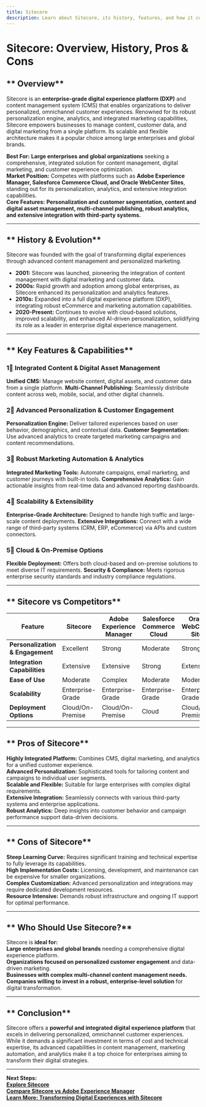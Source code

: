 ```yaml
---
title: Sitecore
description: Learn about Sitecore, its history, features, and how it compares to other enterprise digital experience platforms.
---
```


# **Sitecore: Overview, History, Pros & Cons**

## ** Overview**  
Sitecore is an **enterprise-grade digital experience platform (DXP)** and content management system (CMS) that enables organizations to deliver personalized, omnichannel customer experiences. Renowned for its robust personalization engine, analytics, and integrated marketing capabilities, Sitecore empowers businesses to manage content, customer data, and digital marketing from a single platform. Its scalable and flexible architecture makes it a popular choice among large enterprises and global brands.

 **Best For:** **Large enterprises and global organizations** seeking a comprehensive, integrated solution for content management, digital marketing, and customer experience optimization.  
 **Market Position:** Competes with platforms such as **Adobe Experience Manager, Salesforce Commerce Cloud, and Oracle WebCenter Sites**, standing out for its personalization, analytics, and extensive integration capabilities.  
 **Core Features:** **Personalization and customer segmentation, content and digital asset management, multi-channel publishing, robust analytics, and extensive integration with third-party systems.**

---

## ** History & Evolution**  
Sitecore was founded with the goal of transforming digital experiences through advanced content management and personalized marketing.

- **2001:** Sitecore was launched, pioneering the integration of content management with digital marketing and customer data.  
- **2000s:** Rapid growth and adoption among global enterprises, as Sitecore enhanced its personalization and analytics features.  
- **2010s:** Expanded into a full digital experience platform (DXP), integrating robust eCommerce and marketing automation capabilities.
- **2020-Present:** Continues to evolve with cloud-based solutions, improved scalability, and enhanced AI-driven personalization, solidifying its role as a leader in enterprise digital experience management.

---

## ** Key Features & Capabilities**

### **1⃣ Integrated Content & Digital Asset Management**
 **Unified CMS:** Manage website content, digital assets, and customer data from a single platform.
 **Multi-Channel Publishing:** Seamlessly distribute content across web, mobile, social, and other digital channels.

### **2⃣ Advanced Personalization & Customer Engagement**
 **Personalization Engine:** Deliver tailored experiences based on user behavior, demographics, and contextual data.
 **Customer Segmentation:** Use advanced analytics to create targeted marketing campaigns and content recommendations.

### **3⃣ Robust Marketing Automation & Analytics**
 **Integrated Marketing Tools:** Automate campaigns, email marketing, and customer journeys with built-in tools.
 **Comprehensive Analytics:** Gain actionable insights from real-time data and advanced reporting dashboards.

### **4⃣ Scalability & Extensibility**
 **Enterprise-Grade Architecture:** Designed to handle high traffic and large-scale content deployments.
 **Extensive Integrations:** Connect with a wide range of third-party systems (CRM, ERP, eCommerce) via APIs and custom connectors.

### **5⃣ Cloud & On-Premise Options**
 **Flexible Deployment:** Offers both cloud-based and on-premise solutions to meet diverse IT requirements.
 **Security & Compliance:** Meets rigorous enterprise security standards and industry compliance regulations.

---

## ** Sitecore vs Competitors**

| Feature                        | Sitecore            | Adobe Experience Manager | Salesforce Commerce Cloud | Oracle WebCenter Sites |
|--------------------------------|---------------------|--------------------------|---------------------------|------------------------|
| **Personalization & Engagement** |  Excellent       |  Strong                |  Moderate               |  Strong              |
| **Integration Capabilities**   |  Extensive        |  Extensive             |  Strong                 |  Extensive           |
| **Ease of Use**                |  Moderate         |  Complex               |  Moderate               |  Moderate            |
| **Scalability**                |  Enterprise-Grade |  Enterprise-Grade      |  Enterprise-Grade       |  Enterprise-Grade    |
| **Deployment Options**         |  Cloud/On-Premise |  Cloud/On-Premise      |  Cloud                  |  Cloud/On-Premise    |

---

## ** Pros of Sitecore**  
 **Highly Integrated Platform:** Combines CMS, digital marketing, and analytics for a unified customer experience.  
 **Advanced Personalization:** Sophisticated tools for tailoring content and campaigns to individual user segments.  
 **Scalable and Flexible:** Suitable for large enterprises with complex digital requirements.  
 **Extensive Integration:** Seamlessly connects with various third-party systems and enterprise applications.  
 **Robust Analytics:** Deep insights into customer behavior and campaign performance support data-driven decisions.

---

## ** Cons of Sitecore**  
 **Steep Learning Curve:** Requires significant training and technical expertise to fully leverage its capabilities.  
 **High Implementation Costs:** Licensing, development, and maintenance can be expensive for smaller organizations.  
 **Complex Customization:** Advanced personalization and integrations may require dedicated development resources.  
 **Resource Intensive:** Demands robust infrastructure and ongoing IT support for optimal performance.

---

## ** Who Should Use Sitecore?**  
Sitecore is **ideal for:**  
 **Large enterprises and global brands** needing a comprehensive digital experience platform.  
 **Organizations focused on personalized customer engagement** and data-driven marketing.  
 **Businesses with complex multi-channel content management needs.**  
 **Companies willing to invest in a robust, enterprise-level solution** for digital transformation.

---

## ** Conclusion**  
Sitecore offers a **powerful and integrated digital experience platform** that excels in delivering personalized, omnichannel customer experiences. While it demands a significant investment in terms of cost and technical expertise, its advanced capabilities in content management, marketing automation, and analytics make it a top choice for enterprises aiming to transform their digital strategies.

---

 **Next Steps:**  
 **[Explore Sitecore](https://www.sitecore.com/)**  
 **[Compare Sitecore vs Adobe Experience Manager](#)**  
 **[Learn More: Transforming Digital Experiences with Sitecore](#)**
